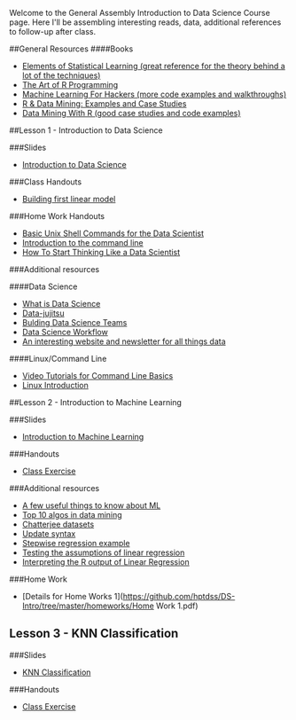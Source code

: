 Welcome to the General Assembly Introduction to Data Science Course page.  Here I'll be assembling interesting reads, data, additional references to follow-up after class.

##General Resources
####Books
- [Elements of Statistical Learning (great reference for the theory behind a lot of the techniques)](http://www-stat.stanford.edu/~tibs/ElemStatLearn/)
- [The Art of R Programming](http://heather.cs.ucdavis.edu/~matloff/132/NSPpart.pdf)
- [Machine Learning For Hackers (more code examples and walkthroughs)](https://github.com/johnmyleswhite/ML_for_Hackers)
- [R & Data Mining: Examples and Case Studies](http://cran.r-project.org/doc/contrib/Zhao_R_and_data_mining.pdf)
- [Data Mining With R (good case studies and code examples)](http://www.dcc.fc.up.pt/~ltorgo/DataMiningWithR/)

##Lesson 1 - Introduction to Data Science

###Slides
- [Introduction to Data Science](https://github.com/hptdss/DS-Intro/tree/master/slides/lecture01.pdf)

###Class Handouts
- [Building first linear model](https://github.com/hptdss/DS-Intro/wiki/Building-your-first-Linear-Model)

###Home Work Handouts
- [Basic Unix Shell Commands for the Data Scientist](http://practical-data-science.blogspot.com/2012/09/basic-unix-shell-commands-for-data.html)
- [Introduction to the command line](https://github.com/hptdss/DS-Intro/wiki/Introduction-to-the-command-line)
- [How To Start Thinking Like a Data Scientist](http://blogs.hbr.org/2013/11/how-to-start-thinking-like-a-data-scientist/)

###Additional resources

####Data Science

- [What is Data Science](http://radar.oreilly.com/2010/06/what-is-data-science.html)
- [Data-jujitsu](http://radar.oreilly.com/2012/07/data-jujitsu.html)
- [Bulding Data Science Teams](http://radar.oreilly.com/2011/09/building-data-science-teams.html)
- [Data Science Workflow](http://cacm.acm.org/blogs/blog-cacm/169199-data-science-workflow-overview-and-challenges/fulltext)
- [An interesting website and newsletter for all things data](http://strata.oreilly.com)

####Linux/Command Line
- [Video Tutorials for Command Line Basics](http://drupalize.me/series/command-line-basics-series)
- [Linux Introduction](https://marylou.byu.edu/documentation/unix-tutorial/)

##Lesson 2 - Introduction to Machine Learning

###Slides
- [Introduction to Machine Learning](https://github.com/hptdss/DS-Intro/tree/master/slides/lecture02.pdf)

###Handouts
- [Class Exercise](https://github.com/hptdss/DS-Intro/wiki/Lesson-02:-Exercise)

###Additional resources
- [A few useful things to know about ML](http://www.astro.caltech.edu/~george/ay122/cacm12.pdf)
- [Top 10 algos in data mining](http://www.cs.uvm.edu/~icdm/algorithms/10Algorithms-08.pdf)
- [Chatterjee datasets](http://www.ats.ucla.edu/stat/sas/examples/chp/chpsas_dl.htm)
- [Update syntax](http://cran.r-project.org/doc/manuals/R-intro.html#Updating-fitted-models)
- [Stepwise regression example](http://ww2.coastal.edu/kingw/statistics/R-tutorials/multregr.html)
- [Testing the assumptions of linear regression](http://people.duke.edu/~rnau/testing.htm)
- [Interpreting the R output of Linear Regression](http://dss.princeton.edu/online_help/analysis/interpreting_regression.htm)

###Home Work 
- [Details for Home Works 1](https://github.com/hptdss/DS-Intro/tree/master/homeworks/Home Work 1.pdf)

## Lesson 3 - KNN Classification

###Slides
- [KNN Classification](https://github.com/hptdss/DS-Intro/tree/master/slides/lecture03.pdf)

###Handouts
- [Class Exercise](https://github.com/hptdss/DS-Intro/wiki/KNN-Iris-Walkthrough)

